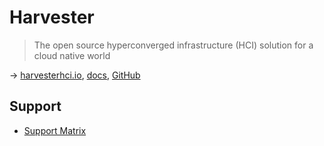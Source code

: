 # Harvester

> The open source hyperconverged infrastructure (HCI) solution for a cloud native world

→ [harvesterhci.io](https://harvesterhci.io/), [docs](https://docs.harvesterhci.io/), [GitHub](https://github.com/harvester/harvester)

## Support

* [Support Matrix](https://www.suse.com/suse-harvester/support-matrix/all-supported-versions/harvester-v1-0-3/)
